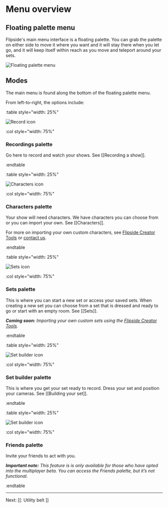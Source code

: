 # Menu overview

## Floating palette menu

Flipside's main menu interface is a floating palette. You can grab the palette on either
side to move it where you want and it will stay there when you let go, and it will keep itself
within reach as you move and teleport around your sets.

![Floating palette menu](https://www.flipsidexr.com/files/docs/screenshots/palette-menu.png)

## Modes

The main menu is found along the bottom of the floating palette menu.

From left-to-right, the options include:

:table style="width: 25%"

![Record icon](https://www.flipsidexr.com/files/docs/graphics/button_w-record.png)

:col style="width: 75%"

### Recordings palette

Go here to record and watch your shows. See [[Recording a show]].

:endtable

:table style="width: 25%"

![Characters icon](https://www.flipsidexr.com/files/docs/graphics/button_w-characters.png)

:col style="width: 75%"

### Characters palette

Your show will need characters. We have characters you can choose from or you can import
your own. See [[Characters]].

For more on importing your own custom characters, see [Flipside Creator Tools](/docs/2021.1/creator-tools) or [contact us](/contact).

:endtable

:table style="width: 25%"

![Sets icon](https://www.flipsidexr.com/files/docs/graphics/button_w-sets.png)

:col style="width: 75%"

### Sets palette

This is where you can start a new set or access your saved sets.  When creating a new set you can choose from a set that is dressed and ready to go or start with an empty room.  See [[Sets]].

_**Coming soon:** Importing your own custom sets using the [Flipside Creator Tools](/docs/2021.1/creator-tools)._

:endtable

:table style="width: 25%"

![Set builder icon](https://www.flipsidexr.com/files/docs/graphics/button_w-build.png)

:col style="width: 75%"

### Set builder palette

This is where you get your set ready to record. Dress your set and position your cameras. See [[Building your set]].

:endtable

:table style="width: 25%"

![Set builder icon](https://www.flipsidexr.com/files/docs/graphics/button_w-friends.png)

:col style="width: 75%"

### Friends palette

Invite your friends to act with you.

_**Important note:** This feature is is only available for those who have opted into the multiplayer beta.  You can access the Friends palette, but it’s not functional._

:endtable

---

Next: [[: Utility belt ]]
